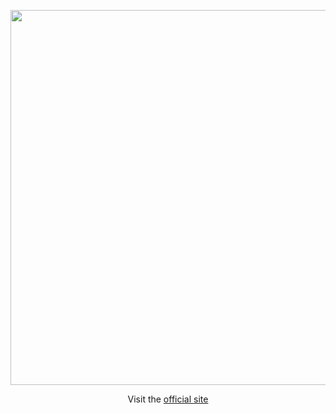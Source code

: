 <p align="center"><img width="600px" src="http://i.imgur.com/tXmKntN.png"/></p>
<p align="center">Visit the <a href="https://universal-smart-video-format.github.io/">official site</a></p>
